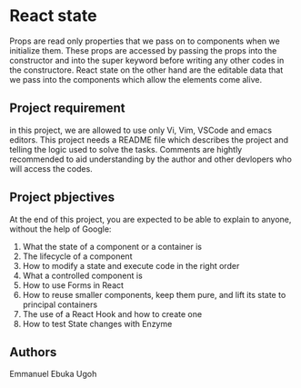 # React state
Props are read only properties that we pass on to components when we initialize them. These props are accessed by passing the props into the constructor and into the super keyword before writing any other codes in the constructore. React state on the other hand are the editable data that we pass into the components which allow the elements come alive.

## Project requirement
in this project, we are allowed to use only Vi, Vim, VSCode and emacs editors. This project needs a README file which describes the project and telling the logic used to solve the tasks. Comments are hightly recommended to aid understanding by the author and other devlopers who will access the codes.

## Project pbjectives
At the end of this project, you are expected to be able to explain to anyone, without the help of Google:

1. What the state of a component or a container is
2. The lifecycle of a component
3. How to modify a state and execute code in the right order
4. What a controlled component is
5. How to use Forms in React
6. How to reuse smaller components, keep them pure, and lift its state to principal containers
7. The use of a React Hook and how to create one
8. How to test State changes with Enzyme

## Authors
Emmanuel Ebuka Ugoh